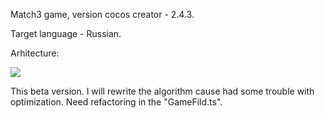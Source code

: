 
Match3 game, version cocos creator - 2.4.3.


Target language - Russian.

Arhitecture:

![](https://sun9-82.userapi.com/impg/BK-eOB6VHqSqDUQdOr_iTc4jtV1WHtUUYCXXUw/tztZhI1rwAQ.jpg?size=666x449&quality=95&sign=cd14930bae9e853cc0630ed6f6662089&type=album)

This beta version. I will rewrite the algorithm cause had some trouble with optimization.
Need refactoring in the "GameFild.ts". 
